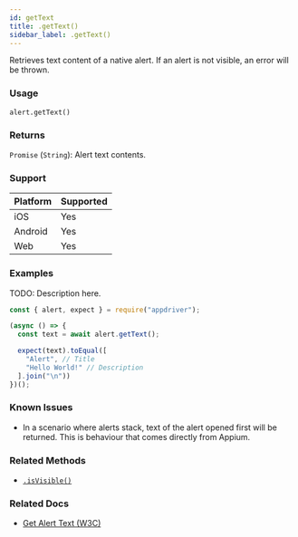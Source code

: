 ```yaml
---
id: getText
title: .getText()
sidebar_label: .getText()
---
```


Retrieves text content of a native alert. If an alert is not visible, an error will be thrown.

### Usage

```text
alert.getText()
```

### Returns

`Promise` (`String`): Alert text contents.

### Support

| Platform | Supported |
| -------- | --------- |
| iOS      | Yes       |
| Android  | Yes       |
| Web      | Yes       |

### Examples

TODO: Description here.

```javascript
const { alert, expect } = require("appdriver");

(async () => {
  const text = await alert.getText();

  expect(text).toEqual([
    "Alert", // Title
    "Hello World!" // Description
  ].join("\n"))
})();
```

### Known Issues

- In a scenario where alerts stack, text of the alert opened first will be returned. This is behaviour that comes directly from Appium.

### Related Methods

- [`.isVisible()`](./isVisible.md)

### Related Docs

- [Get Alert Text (W3C)](https://www.w3.org/TR/webdriver/#get-alert-text)